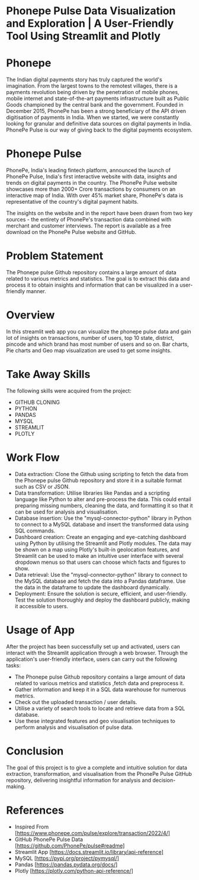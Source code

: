 # Phonepe Pulse Data Visualization and Exploration | A User-Friendly Tool Using Streamlit and Plotly
# Phonepe
The Indian digital payments story has truly captured the world's imagination. From the largest towns to the remotest villages, there is a payments revolution being driven by the penetration of mobile phones, mobile internet and state-of-the-art payments infrastructure built as Public Goods championed by the central bank and the government. Founded in December 2015, PhonePe has been a strong beneficiary of the API driven digitisation of payments in India. When we started, we were constantly looking for granular and definitive data sources on digital payments in India. PhonePe Pulse is our way of giving back to the digital payments ecosystem.
# Phonepe Pulse
PhonePe, India's leading fintech platform, announced the launch of PhonePe Pulse, India's first interactive website with data, insights and trends on digital payments in the country. The PhonePe Pulse website showcases more than 2000+ Crore transactions by consumers on an interactive map of India. With  over 45% market share, PhonePe's data is representative of the country's digital payment habits.

The insights on the website and in the report have been drawn from two key sources - the entirety of PhonePe's transaction data combined with merchant and customer interviews. The report is available as a free download on the PhonePe Pulse website and GitHub.
   
# Problem Statement        
The Phonepe pulse Github repository contains a large amount of data related to various metrics and statistics. The goal is to extract this data and process it to obtain insights and information that can be visualized in a user-friendly manner.
# Overview 
In this streamlit web app you can visualize the phonepe pulse data and gain lot of insights on transactions, number of users, top 10 state, district, pincode and which brand has most number of users and so on. Bar charts, Pie charts and Geo map visualization are used to get some insights.
# Take Away Skills
The following skills were acquired from the project: 
- GITHUB CLONING
- PYTHON
- PANDAS
- MYSQL
- STREAMLIT
- PLOTLY

# Work Flow
- Data extraction: 
Clone the Github using scripting to fetch the data from the Phonepe pulse Github repository and store it in a suitable format such as CSV or JSON.
- Data transformation:
Utilise libraries like Pandas and a scripting language like Python to alter and pre-process the data. This could entail preparing missing numbers, cleaning the data, and formatting it so that it can be used for analysis and visualisation.
- Database insertion:
Use the "mysql-connector-python" library in Python to connect to a MySQL database and insert the transformed data using SQL commands.
- Dashboard creation:
Create an engaging and eye-catching dashboard using Python by utilising the Streamlit and Plotly modules. The data may be shown on a map using Plotly's built-in geolocation features, and Streamlit can be used to make an intuitive user interface with several dropdown menus so that users can choose which facts and figures to show.
- Data retrieval:
Use the "mysql-connector-python" library to connect to the MySQL database and fetch the data into a Pandas dataframe. Use the data in the dataframe to update the dashboard dynamically.
- Deployment:
Ensure the solution is secure, efficient, and user-friendly. Test the solution thoroughly and deploy the dashboard publicly, making it accessible to users.
# Usage of App
After the project has been successfully set up and activated, users can interact with the Streamlit application through a web browser. Through the application's user-friendly interface, users can carry out the following tasks: 
- The Phonepe pulse Github repository contains a large amount of data related to various metrics and statistics ,fetch data and preprocess it.
- Gather information and keep it in a SQL data warehouse for numerous metrics.
- Check out the uploaded transaction / user details.
- Utilise a variety of search tools to locate and retrieve data from a SQL database.
- Use these integrated features and geo visualisation techniques to perform analysis and visualisation of pulse data.
# Conclusion
The goal of this project is to give a complete and intuitive solution for data extraction, transformation, and visualisation from the PhonePe Pulse GitHub repository, delivering insightful information for analysis and decision-making.
 # References
- Inspired From [https://www.phonepe.com/pulse/explore/transaction/2022/4/]
- GitHub PhonePe Pulse Data [https://github.com/PhonePe/pulse#readme]
- Streamlit App [https://docs.streamlit.io/library/api-reference]
- MySQL [https://pypi.org/project/pymysql/]
- Pandas [https://pandas.pydata.org/docs/]
- Plotly [https://plotly.com/python-api-reference/]
